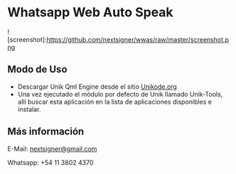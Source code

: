 # Whatsapp Web Auto Speak 

![screenshot]:https://github.com/nextsigner/wwas/raw/master/screenshot.png

## Modo de Uso

* Descargar Unik Qml Engine desde el sitio [Unikode.org](http://www.unikode.org/p/download.html)
* Una vez ejecutado el módulo por defecto de Unik llamado Unik-Tools, allí buscar esta aplicación en la lista de aplicaciones disponibles e instalar.

## Más información

E-Mail: nextsigner@gmail.com

Whatsapp: +54 11 3802 4370

